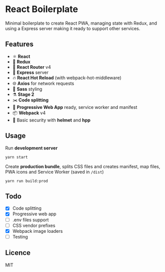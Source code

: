 # React Boilerplate

Minimal boilerplate to create React PWA, managing state with Redux, and using a Express server making it ready to support other services.

## Features

* ⚛️ **React**
* 💜 **Redux**
* 🔄 **React Router** v4
* 💠 **Express** server
* 🔥 **React Hot Reload** (with webpack-hot-middleware)
* 🌐 **Axios** for network requests
* 💅 **Sass** styling
* ⚗️ **Stage 2**
* ✂️ **Code splitting**
* 📱 **Progressive Web App** ready, service worker and manifest
* 📦 **Webpack** v4
* 👮 Basic security with **helmet** and **hpp**

## Usage

Run **development server**

```
yarn start
```

Create **production bundle**, splits CSS files and creates manifest, map files, PWA icons and Service Worker (saved in `/dist`)

```
yarn run build:prod
```

## Todo

* [x] Code splitting
* [x] Progressive web app
* [ ] .env files support
* [ ] CSS vendor prefixes
* [x] Webpack image loaders
* [ ] Testing

## Licence

MIT
